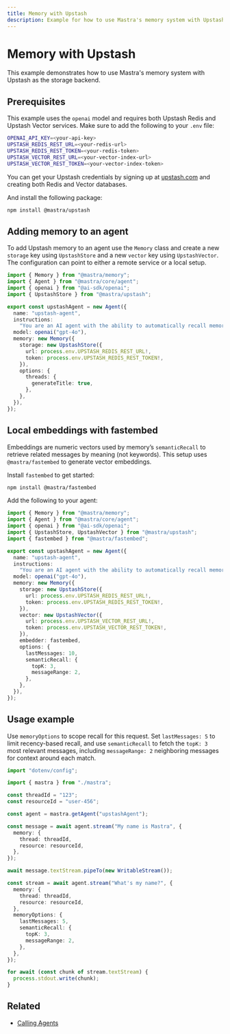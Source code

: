 ```yaml
---
title: Memory with Upstash
description: Example for how to use Mastra's memory system with Upstash Redis storage and vector capabilities.
---
```


# Memory with Upstash

This example demonstrates how to use Mastra's memory system with Upstash as the storage backend.

## Prerequisites

This example uses the `openai` model and requires both Upstash Redis and Upstash Vector services. Make sure to add the following to your `.env` file:

```bash title=".env" copy
OPENAI_API_KEY=<your-api-key>
UPSTASH_REDIS_REST_URL=<your-redis-url>
UPSTASH_REDIS_REST_TOKEN=<your-redis-token>
UPSTASH_VECTOR_REST_URL=<your-vector-index-url>
UPSTASH_VECTOR_REST_TOKEN=<your-vector-index-token>
```

You can get your Upstash credentials by signing up at [upstash.com](https://upstash.com) and creating both Redis and Vector databases.

And install the following package:

```bash copy
npm install @mastra/upstash
```

## Adding memory to an agent

To add Upstash memory to an agent use the `Memory` class and create a new `storage` key using `UpstashStore` and a new `vector` key using `UpstashVector`. The configuration can point to either a remote service or a local setup.

```typescript title="src/mastra/agents/example-upstash-agent.ts" showLineNumbers copy
import { Memory } from "@mastra/memory";
import { Agent } from "@mastra/core/agent";
import { openai } from "@ai-sdk/openai";
import { UpstashStore } from "@mastra/upstash";

export const upstashAgent = new Agent({
  name: "upstash-agent",
  instructions:
    "You are an AI agent with the ability to automatically recall memories from previous interactions.",
  model: openai("gpt-4o"),
  memory: new Memory({
    storage: new UpstashStore({
      url: process.env.UPSTASH_REDIS_REST_URL!,
      token: process.env.UPSTASH_REDIS_REST_TOKEN!,
    }),
    options: {
      threads: {
        generateTitle: true,
      },
    },
  }),
});
```

## Local embeddings with fastembed

Embeddings are numeric vectors used by memory’s `semanticRecall` to retrieve related messages by meaning (not keywords). This setup uses `@mastra/fastembed` to generate vector embeddings.

Install `fastembed` to get started:

```bash copy
npm install @mastra/fastembed
```

Add the following to your agent:

```typescript title="src/mastra/agents/example-upstash-agent.ts" showLineNumbers copy
import { Memory } from "@mastra/memory";
import { Agent } from "@mastra/core/agent";
import { openai } from "@ai-sdk/openai";
import { UpstashStore, UpstashVector } from "@mastra/upstash";
import { fastembed } from "@mastra/fastembed";

export const upstashAgent = new Agent({
  name: "upstash-agent",
  instructions:
    "You are an AI agent with the ability to automatically recall memories from previous interactions.",
  model: openai("gpt-4o"),
  memory: new Memory({
    storage: new UpstashStore({
      url: process.env.UPSTASH_REDIS_REST_URL!,
      token: process.env.UPSTASH_REDIS_REST_TOKEN!,
    }),
    vector: new UpstashVector({
      url: process.env.UPSTASH_VECTOR_REST_URL!,
      token: process.env.UPSTASH_VECTOR_REST_TOKEN!,
    }),
    embedder: fastembed,
    options: {
      lastMessages: 10,
      semanticRecall: {
        topK: 3,
        messageRange: 2,
      },
    },
  }),
});
```

## Usage example

Use `memoryOptions` to scope recall for this request. Set `lastMessages: 5` to limit recency-based recall, and use `semanticRecall` to fetch the `topK: 3` most relevant messages, including `messageRange: 2` neighboring messages for context around each match.

```typescript title="src/test-upstash-agent.ts" showLineNumbers copy
import "dotenv/config";

import { mastra } from "./mastra";

const threadId = "123";
const resourceId = "user-456";

const agent = mastra.getAgent("upstashAgent");

const message = await agent.stream("My name is Mastra", {
  memory: {
    thread: threadId,
    resource: resourceId,
  },
});

await message.textStream.pipeTo(new WritableStream());

const stream = await agent.stream("What's my name?", {
  memory: {
    thread: threadId,
    resource: resourceId,
  },
  memoryOptions: {
    lastMessages: 5,
    semanticRecall: {
      topK: 3,
      messageRange: 2,
    },
  },
});

for await (const chunk of stream.textStream) {
  process.stdout.write(chunk);
}
```

## Related

- [Calling Agents](/docs/examples/agents/calling-agents)
